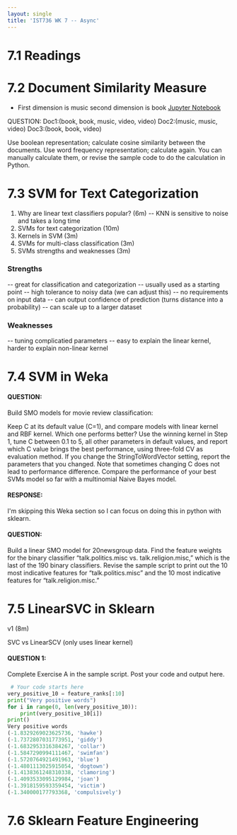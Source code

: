 ```yaml
---
layout: single
title: 'IST736 WK 7 -- Async'
---
```


# 7.1 Readings
# 7.2 Document Similarity Measure

* First dimension is music second dimension is book 
[Jupyter Notebook](https://danielcaraway.github.io/html/sklearn_cosine_similarity.html)

QUESTION:
Doc1:(book, book, music, video, video)
Doc2:(music, music, video)
Doc3:(book, book, video)

Use boolean representation; calculate cosine similarity between the documents. Use word frequency representation; calculate again. You can manually calculate them, or revise the sample code to do the calculation in Python.

# 7.3 SVM for Text Categorization

1. Why are linear text classifiers popular? (6m)
-- KNN is sensitive to noise and takes a long time 
2. SVMs for text categorization (10m)
3. Kernels in SVM (3m)
4. SVMs for multi-class classification (3m)
5. SVMs strengths and weaknesses (3m)

### Strengths
-- great for classification and categorization
-- usually used as a starting point
-- high tolerance to noisy data (we can adjust this)
-- no requirements on input data
-- can output confidence of prediction (turns distance into a probability)
-- can scale up to a larger dataset 

### Weaknesses
-- tuning complicatied parameters 
-- easy to explain the linear kernel, harder to explain non-linear kernel 

# 7.4 SVM in Weka

#### QUESTION:
Build SMO models for movie review classification:

Keep C at its default value (C=1), and compare models with linear kernel and RBF kernel. Which one performs better?
Use the winning kernel in Step 1, tune C between 0.1 to 5, all other parameters in default values, and report which C value brings the best performance, using three-fold CV as evaluation method. If you change the StringToWordVector setting, report the parameters that you changed. Note that sometimes changing C does not lead to performance difference.
Compare the performance of your best SVMs model so far with a multinomial Naive Bayes model.

#### RESPONSE:
I'm skipping this Weka section so I can focus on doing this in python with sklearn.

#### QUESTION:
Build a linear SMO model for 20newsgroup data. Find the feature weights for the binary classifier “talk.politics.misc vs. talk.religion.misc,” which is the last of the 190 binary classifiers. Revise the sample script to print out the 10 most indicative features for “talk.politics.misc” and the 10 most indicative features for “talk.religion.misc.”

# 7.5 LinearSVC in Sklearn

v1 (8m)

SVC vs LinearSCV (only uses linear kernel)

#### QUESTION 1:
Complete Exercise A in the sample script. Post your code and output here.

```python
 # Your code starts here
very_positive_10 = feature_ranks[:10]
print("Very positive words")
for i in range(0, len(very_positive_10)):
    print(very_positive_10[i])
print()
Very positive words
(-1.8329269023625736, 'hawke')
(-1.7372807031773951, 'giddy')
(-1.6832953316384267, 'collar')
(-1.5847290994111467, 'swimfan')
(-1.5720764921491963, 'blue')
(-1.4801113025915054, 'dogtown')
(-1.4138361248310338, 'clamoring')
(-1.4093533095129984, 'joan')
(-1.3918159593359454, 'victim')
(-1.340000177793368, 'compulsively')
```


# 7.6 Sklearn Feature Engineering 